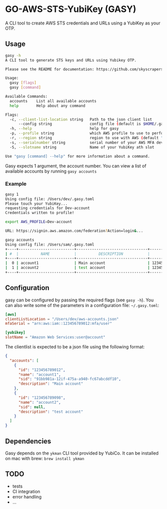 # GO-AWS-STS-YubiKey (GASY)

A CLI tool to create AWS STS credentials and URLs using a YubiKey as your OTP.

## Usage

```bash
gasy -h
A CLI tool to generate STS keys and URLs using Yubikey OTP.

Please see the README for documentation: https://github.com/skyscrapers/gasy

Usage:
  gasy [flags]
  gasy [command]

Available Commands:
  accounts    List all available accounts
  help        Help about any command

Flags:
  -c, --client-list-location string   Path to the json client list
      --config string                 config file (default is $HOME/.gasy.toml)
  -h, --help                          help for gasy
  -p, --profile string                which AWS profile to use to perform the login (default "default")
  -r, --region string                 region to use with AWS (default "eu-west-1")
  -s, --serialnumber string           serial number of your AWS MFA device
  -S, --slotname string               Name of your YubiKey ath slot

Use "gasy [command] --help" for more information about a command.
```

Gasy expects 1 argument, the account number. You can view a list of available accounts by running `gasy accounts`

### Example

```bash
gasy 1
Using config file: /Users/dev/.gasy.toml
Please touch your YubiKey...
requesting credentials for Dev-account
Credentials written to profile!

export AWS_PROFILE=Dev-account

URL: https://signin.aws.amazon.com/federation?Action=login&...
```

```bash
gasy accounts
Using config file: /Users/sam/.gasy.toml
+----+-------------------------+--------------------------------+--------------+
| #  |          NAME           |          DESCRIPTION           |      ID      |
+----+-------------------------+--------------------------------+--------------+
|  0 | account1                | Main account                   | 123456789012 |
|  1 | account2                | test account                   | 123456789098 |
+----+-------------------------+--------------------------------+--------------+
```

## Configuration

gasy can be configured by passing the required flags (see `gasy -h`).
You can also write some of the parameters in a configuration file:
`~/.gasy.toml`:
```toml
[aws]
clientListLocation = "/Users/dev/aws-accounts.json"
mfaSerial = "arn:aws:iam::123456789012:mfa/user"

[yubikey]
slotName = "Amazon Web Services:user@account"
```

The clientlist is expected to be a json file using the following format:
```json
{
  "accounts": [
    {
      "id": "123456789012",
      "name": "account1",
      "sid": "91bb981a-12if-475a-a940-fc67abcddf10",
      "description": "Main account"
    },
    {
      "id": "123456789098",
      "name": "account2",
      "sid": null,
      "description": "test account"
    }
  ]
}

```

## Dependencies

Gasy depends on the `ykman` CLI tool provided by YubiCo.
It can be installed on mac with brew: `brew install ykman`

## TODO

- tests
- CI integration
- error handling
- ...
